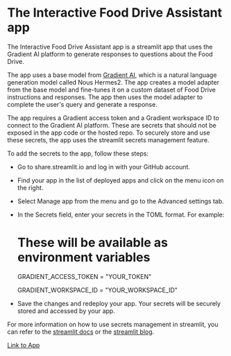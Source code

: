 # The Interactive Food Drive Assistant app

The Interactive Food Drive Assistant app is a streamlit app that uses the Gradient AI platform to generate responses to questions about the Food Drive.

The app uses a base model from [Gradient AI](https://gradient.ai/), which is a natural language generation model called Nous Hermes2. The app creates a model adapter from the base model and fine-tunes it on a custom dataset of Food Drive instructions and responses. The app then uses the model adapter to complete the user's query and generate a response.

The app requires a Gradient access token and a Gradient workspace ID to connect to the Gradient AI platform. These are secrets that should not be exposed in the app code or the hosted repo. To securely store and use these secrets, the app uses the streamlit secrets management feature.

To add the secrets to the app, follow these steps:

- Go to share.streamlit.io and log in with your GitHub account.
- Find your app in the list of deployed apps and click on the menu icon on the right.
- Select Manage app from the menu and go to the Advanced settings tab.
- In the Secrets field, enter your secrets in the TOML format. For example:

    # These will be available as environment variables
    GRADIENT_ACCESS_TOKEN = "YOUR_TOKEN"
  
    GRADIENT_WORKSPACE_ID = "YOUR_WORKSPACE_ID"

- Save the changes and redeploy your app. Your secrets will be securely stored and accessed by your app.

For more information on how to use secrets management in streamlit, you can refer to the [streamlit docs](https://blog.streamlit.io/content/images/2021/08/gif-1-4.gif#browser) or the [streamlit blog](https://blog.streamlit.io/secrets-in-sharing-apps/).


[Link to App](https://chatbot-c9tfhdbmxtzoyx4fu9ferg.streamlit.app/)
